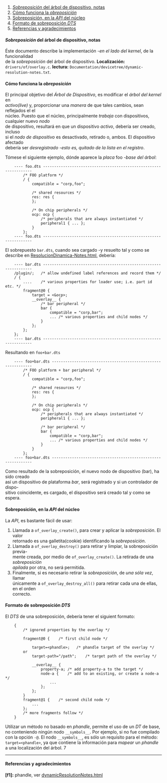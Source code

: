 1. [_Sobreposición_ del árbol de dispositivo, notas](#i1)
2. [Cómo funciona la _obreposición_](#i2s)
3. [Sobreposición, en la _API_ del núcleo](#i3)
4. [Formato de sobreposición _DTS_](#i4)
99. [Referencias y agradecimientos](#i99)

#### <a name="i1">_Sobreposición_ del árbol de dispositivo, notas</a> ####

Éste documento describe la implementación -_en el lado del kernel_, de la funcionalidad  
de la _sobreposición_ del árbol de dispositivo.
__Localización:__ `drivers/of/overlay.c`.
__lectura:__ `Documentation/devicetree/dynamic-resolution-notes.txt`.


#### <a name="#i2">Cómo funciona la _obreposición_</a>  ####

El principal objetivo del _Árbol de Dispositivo_, es modificar el _árbol del kernel_ en  
_activo(live)_ y, proporcionar una _manera_ de que tales cambios, sean reflejados el el  
núcleo.
Puesto que el núcleo, principalmente _trabaja_ con dispositivos, cualquier nuevo _nodo_  
de dispositivo, resultará en que un dispositivo _activo_, debería ser creado, incluso  
si el _nodo de dispositivo_ es desactivado, retirado o, ambos. El dispositivo afectado  
debería ser _desregistrado -esto es, quitado de la lista en el registro_.

Tómese el siguiente ejemplo, dónde aparece la _placa_ foo _-base del árbol_: 

		---- foo.dts -----------------------------------------------------------------
			/* FOO platform */
			/ {
				compatible = "corp,foo";

				/* shared resources */
				res: res {
				};

				/* On chip peripherals */
				ocp: ocp {
					/* peripherals that are always instantiated */
					peripheral1 { ... };
				}
			};
		---- foo.dts -----------------------------------------------------------------

El sobrepuesto `bar.dts`, cuando sea cargado -y resuelto tal y como se describe en
[ResolucionDinamica-Notes.html](DeviceTree/dynamicResolutionNotes.html#f1),
debería:

		---- bar.dts -----------------------------------------------------------------
		/plugin/;	/* allow undefined label references and record them */
		/ {
			....	/* various properties for loader use; i.e. part id etc. */
			fragment@0 {
				target = <&ocp>;
				__overlay__ {
					/* bar peripheral */
					bar {
						compatible = "corp,bar";
						... /* various properties and child nodes */
					}
				};
			};
		};
		---- bar.dts -----------------------------------------------------------------

Resultando en `foo+bar.dts`

		---- foo+bar.dts -------------------------------------------------------------
			/* FOO platform + bar peripheral */
			/ {
				compatible = "corp,foo";

				/* shared resources */
				res: res {
				};

				/* On chip peripherals */
				ocp: ocp {
					/* peripherals that are always instantiated */
					peripheral1 { ... };

					/* bar peripheral */
					bar {
						compatible = "corp,bar";
						... /* various properties and child nodes */
					}
				}
			};
		---- foo+bar.dts -------------------------------------------------------------

Como resultado de la sobreposición, el nuevo nodo de dispositivo (bar), ha sido creado  
así un dispositivo de plataforma _bar_, será registrado y si un controlador de dispo-  
sitivo coincidente, es cargado, el dispositivo será creado tal y como se espera.

#### <a name="i3">Sobreposición, en la _API_ del núcleo</a> ####

La _API_, es bastante fácil de usar:

1. Llamada a `of_overlay_create()`, para crear y aplicar la _sobreposición_. El valor  
retornado es una galletita(cookie) identificando la _sobreposición_.
2. Llamada a `of_overlay_destroy()` para retirar y limpiar, la sobreposición previa-  
mente creada, por medio de `of_overlay_create()`. La retirada de una _sobreposición_  
_apilada_ por otra, no será permitida. 
3. Finalmente, si es necesario retirar la _sobreposición_, de _una sóla vez_, llamar  
únicamente a `of_overlay_destroy_all()` para retirar cada una de ellas, en el orden  
correcto.


#### <a name="i4">Formato de sobreposición _DTS_</a> ####

El _DTS_ de una sobreposición, debería tener el siguient formato:

		{
			/* ignored properties by the overlay */

			fragment@0 {	/* first child node */

				target=<phandle>;	/* phandle target of the overlay */
			or
				target-path="/path";	/* target path of the overlay */

				__overlay__ {
					property-a;	/* add property-a to the target */
					node-a {	/* add to an existing, or create a node-a */
						...
					};
				};
			}
			fragment@1 {	/* second child node */
				...
			};
			/* more fragments follow */
		}

Utilizar un método no basado en _phandle_, permite el uso de un _DT_ de base, no
conteniendo ningún nodo `__symbols__`. Por ejemplo, si no fue compilado con la 
opción `-@`. El nodo `__symbols__`, es sólo un requisito para el método:
`target=<phandle>`, ya que contiene la información para _mapear_ un _phandle_ a una
localización del árbol.
7

***************

#### <a name="i1">Referencias y agradecimientos</a> ####

__[f1]:__ phandle, ver [dynamicResolutionNotes.html](dynamicResolutionNotes.html#f1)

